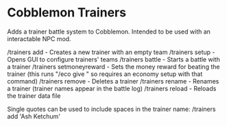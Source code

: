 # Cobblemon Trainers
Adds a trainer battle system to Cobblemon. Intended to be used with an interactable NPC mod.

/trainers add <name> - Creates a new trainer with an empty team
/trainers setup - Opens GUI to configure trainers' teams
/trainers battle <name> - Starts a battle with a trainer
/trainers setmoneyreward <amount> - Sets the money reward for beating the trainer (this runs "/eco give <player> <amount>" so requires an economy setup with that command)
/trainers remove <name> - Deletes a trainer
/trainers rename <oldName> <newName> - Renames a trainer (trainer names appear in the battle log)
/trainers reload - Reloads the trainer data file

Single quotes can be used to include spaces in the trainer name: /trainers add 'Ash Ketchum'
